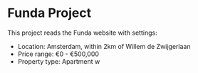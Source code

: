 # Funda Project

This project reads the Funda website with settings: 
- Location: Amsterdam, within 2km of Willem de Zwijgerlaan  
- Price range: €0 - €500,000  
- Property type: Apartment  w